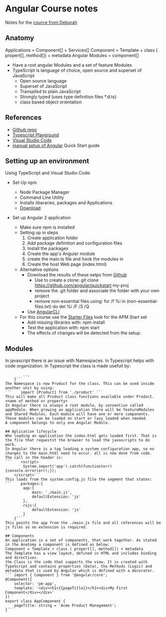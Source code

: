 # Angular Course notes
Notes for the [cource from Deborah](https://app.pluralsight.com/player?course=angular-2-getting-started-update&author=deborah-kurata&name=angular-2-getting-started-update-m2&clip=8&mode=live)

## Anatomy
Applications = Component[] + Services[]
Component = Template + class ( propert[], method[]) + metadata
Angular Modules = component[]
* Have a root angular Modules and a set of feature Modules
* TypeScript is language of choice, open source and superset of JavaScript
    * Open source language
    * Superset of JavaScript
    * Transpiled to plain JavaScript
    * Strongly typed (uses type definition files *.d.ts)
    * class based object orientation

## References
* [Github repo](https://github.com/DeborahK/Angular2-GettingStarted)
* [Typescript Playground](http://www.typescriptlang.org/Playground/)
* [Visual Studio Code](https://code.visualstudio.com/)
* [manual setup of Angular](www.angular.io) Quick Start guide

## Setting up an environment
Using TypeScript and Visual Studio Code:
* Set Up npm
    * Node Package Manager
    * Command Line Utility
    * Installs libararies, packages and Applications
    * [Download](https://www.npmjs.com/)

* Set up Angular 2 application
    * Make sure npm is installed
    * Setting up in steps
        1. Create application folder
        2. Add package definition and configuration files
        3. Install the packages
        4. Create the app's Angular module
        5. create the main.ts file and hook the modules in
        6. Create the host Web page (index.html)
    * Alternative options
        * Download the results of these setps from [Github](https://github.com/angular/quickstart)
            * Use to create a clone: git clone https://github.com/angular/quickstart my-proj
            * remove the .git folder and associate the folder with your own project
            * remove non-essential files using: for /f %i in (non-essential-files.txt) do del %i /F /S /Q
        * Use [AngularCLI](https://github.com/angular/angular-cli)
    * For this course use the [Starter Files](https://github.com/DeborahK/Angular2-GettingStarted/) look for the APM Start set
        * Add missing libraries with: npm install
        * Test the application with: npm start
        * The effects of changes will be detected from the setup.

## Modules
In javascript there is an issue with Namespaces. In Typescript helps with code organization. In Typescript the class is made usefull by:
```    export class Product {
        ...
    }```
The Namespace is now Product for the class. This can be used inside another unit by using:
```    import {Product} from './product' ```
This will make all Product class functions available under Product.<name of method or property>
In Angular there is always a root module, by convention called appModule. When growing an application there will be featureModules and Shared Modules. Each module will have one or more components. These modules can be loaded on start or lazy loaded when needed. 
A component belongs to only one Angular Module.

## Aplication lifecycle
Whe loading an application the index.html gets loaded first. That is the file that requestst the browser to load the javascripts to do work.
In Angular there is a tag loading a system configuration app, so no changes to the main.html need to occur. all is now done from code.
The call in the header is:
```    <script>
        System.import('app').catch(function(err){console.error(err);});
    </script>```
This loads from the system.config.js file the segment that states:
```    packages:{
        app:{
            main: './main.js',
            defaultExtension: 'js'
        },
        rxjs:{
            defaultExtension: 'js'
        }
    }```
This points the app from the ./main.js file and all references will be js files so no extension is required.

## Components
An application is a set of components, that work together. As stated in the Anatomy a component is defined as below:  
Component = Template + class ( propert[], method[]) + metadata  
The Template has a view layout, defined in HTML and includes binding and directives.  
the Class is the code that supports the view. It is created with TypeScript and contains properties (Data), the Methods (Logic) and metadata that is used by Angular which is defined with a decorator.
``` import { Component } from '@angular/core';
@Component({
    selector: 'pm-app',
    template: '<div><h1>{{pageTitle}}</h1><div>My First Component</div></div>'
})
export class AppComponent {
    pageTitle: string = 'Acme Product Management';
}```
